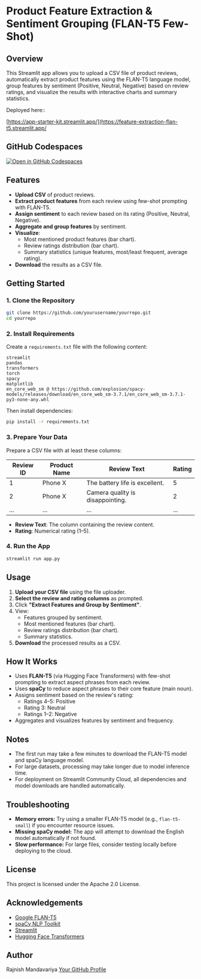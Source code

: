 # Product Feature Extraction & Sentiment Grouping (FLAN-T5 Few-Shot)

## Overview

This Streamlit app allows you to upload a CSV file of product reviews, automatically extract product features using the FLAN-T5 language model, group features by sentiment (Positive, Neutral, Negative) based on review ratings, and visualize the results with interactive charts and summary statistics.

Deployed here:: 

[[https://app-starter-kit.streamlit.app/](https://feature-extraction-flan-t5.streamlit.app/
](https://feature-extraction-flan-t5.streamlit.app/)
## GitHub Codespaces

[![Open in GitHub Codespaces](https://github.com/codespaces/badge.svg)](https://codespaces.new/streamlit/app-starter-kit?quickstart=1)

## Features

- **Upload CSV** of product reviews.
- **Extract product features** from each review using few-shot prompting with FLAN-T5.
- **Assign sentiment** to each review based on its rating (Positive, Neutral, Negative).
- **Aggregate and group features** by sentiment.
- **Visualize**:
  - Most mentioned product features (bar chart).
  - Review ratings distribution (bar chart).
  - Summary statistics (unique features, most/least frequent, average rating).
- **Download** the results as a CSV file.

## Getting Started

### 1. Clone the Repository

```bash
git clone https://github.com/yourusername/yourrepo.git
cd yourrepo
```

### 2. Install Requirements

Create a `requirements.txt` file with the following content:

```
streamlit
pandas
transformers
torch
spacy
matplotlib
en_core_web_sm @ https://github.com/explosion/spacy-models/releases/download/en_core_web_sm-3.7.1/en_core_web_sm-3.7.1-py3-none-any.whl
```

Then install dependencies:

```bash
pip install -r requirements.txt
```

### 3. Prepare Your Data

Prepare a CSV file with at least these columns:

| Review ID | Product Name | Review Text                        | Rating |
|-----------|-------------|------------------------------------|--------|
| 1         | Phone X     | The battery life is excellent.     | 5      |
| 2         | Phone X     | Camera quality is disappointing.   | 2      |
| ...       | ...         | ...                                | ...    |

- **Review Text**: The column containing the review content.
- **Rating**: Numerical rating (1–5).

### 4. Run the App

```bash
streamlit run app.py
```

## Usage

1. **Upload your CSV file** using the file uploader.
2. **Select the review and rating columns** as prompted.
3. Click **"Extract Features and Group by Sentiment"**.
4. View:
   - Features grouped by sentiment.
   - Most mentioned features (bar chart).
   - Review ratings distribution (bar chart).
   - Summary statistics.
5. **Download** the processed results as a CSV.

## How It Works

- Uses **FLAN-T5** (via Hugging Face Transformers) with few-shot prompting to extract aspect phrases from each review.
- Uses **spaCy** to reduce aspect phrases to their core feature (main noun).
- Assigns sentiment based on the review's rating:
  - Ratings 4–5: Positive
  - Rating 3: Neutral
  - Ratings 1–2: Negative
- Aggregates and visualizes features by sentiment and frequency.

## Notes

- The first run may take a few minutes to download the FLAN-T5 model and spaCy language model.
- For large datasets, processing may take longer due to model inference time.
- For deployment on Streamlit Community Cloud, all dependencies and model downloads are handled automatically.

## Troubleshooting

- **Memory errors:** Try using a smaller FLAN-T5 model (e.g., `flan-t5-small`) if you encounter resource issues.
- **Missing spaCy model:** The app will attempt to download the English model automatically if not found.
- **Slow performance:** For large files, consider testing locally before deploying to the cloud.

## License

This project is licensed under the Apache 2.0 License.

## Acknowledgements

- [Google FLAN-T5](https://huggingface.co/google/flan-t5-base)
- [spaCy NLP Toolkit](https://spacy.io/)
- [Streamlit](https://streamlit.io/)
- [Hugging Face Transformers](https://huggingface.co/transformers/)

## Author

Rajnish Mandavariya
[Your GitHub Profile](https://github.com/rajnishvitc23)
